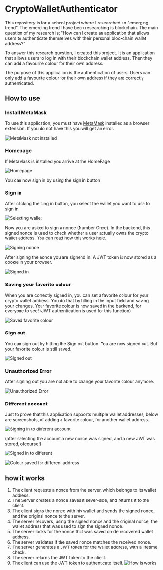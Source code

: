 # CryptoWalletAuthenticator
This repository is for a school project where I researched an "emerging trend". The emerging trend I have been researching is blockchain. The main question of my research is; "How can I create an application that allows users to authenticate themselves with their personal blockchain wallet address?" 

To answer this research question, I created this project. It is an application that allows users to log in with their blockchain wallet address. Then they can add a favourite colour for their own address. 

The purpose of this application is the authentication of users. Users can only add a favourite colour for their own address if they are correctly authenticated. 

## How to use
### Install MetaMask
To use this application, you must have [MetaMask](https://metamask.io/download/) installed as a browser extension. If you do not have this you will get an error.

![MetaMask not installed](/Frontend/screenshots/1_MetaMask_not_installed.png "MetaMask not installed")
### Homepage
If MetaMask is installed you arrive at the HomePage

![Homepage](/Frontend/screenshots/2_before_signing_in.png "Homepage")

You can now sign in by using the sign in button
### Sign in
After clicking the sing in button, you select the wallet you want to use to sign in 

![Selecting wallet](/Frontend/screenshots/3_selecting_wallet.png "Selecting wallet")

Now you are asked to sign a nonce (Number Once). In the backend, this signed nonce is used to check whether a user actually owns the crypto wallet address. You can read how this works [here](#how-it-works). 

![Signing nonce](/Frontend/screenshots/4_signing_nonce.png "Signing nonce")

After signing the nonce you are signend in. A JWT token is now stored as a cookie in your browser. 

![Signed in](/Frontend/screenshots/5_signed_in.png "Signed in")

### Saving your favorite colour
When you are correctly signed in, you can set a favorite colour for your crypto wallet address. You do that by filling in the input field and saving your changes. Your favorite colour is now saved in the backend, for everyone to see! (JWT authentication is used for this function)

![Saved favorite colour](/Frontend/screenshots/6_Authentication_succeded_saved_colour.png "Saved favorite colour")

### Sign out
You can sign out by hitting the Sign out button. You are now signed out. But your favorite colour is still saved.

![Signed out](/Frontend/screenshots/7_sign_out.png "Signed out")

### Unauthorized Error
After signing out you are not able to change your favorite colour anymore.

![Unauthorized Error](/Frontend/screenshots/8_Unauthorized_error.png "Unauthorized Error")

### Different account
Just to prove that this application supports multiple wallet addresses, below are screenshots, of adding a favorite colour, for another wallet address.

![Signing in to different account](/Frontend/screenshots/9_sign_in_different_account.png "Signing in to different account")

(after selecting the account a new nonce was signed, and a new JWT was stored, ofcourse!)

![Signed in to different](/Frontend/screenshots/10_signed_in_to_different_account.png "Signed in to different")

![Colour saved for different address](/Frontend/screenshots/11_different_account_different_colour.png "Colour saved for different address")

## how it works
1.	The client requests a nonce from the server, which belongs to its wallet address.
2.	The Server creates a nonce saves it sever-side, and returns it to the client. 
3.	The client signs the nonce with his wallet and sends the signed nonce, and the original nonce to the server.
4.	The server recovers, using the signed nonce and the original nonce, the wallet address that was used to sign the signed nonce.
5.	The server looks for the nonce that was saved on de recovered wallet address.
6.	The server validates if the saved nonce matches the received nonce.
7.	The server generates a JWT token for the wallet address, with a lifetime check.
8.	The server returns the JWT token to the client.
9.	The client can use the JWT token to authenticate itself.
![How is works](/how-it-works.png "How is works")
